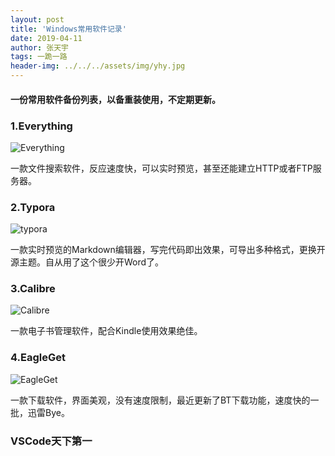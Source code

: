 ```yaml
---
layout: post
title: 'Windows常用软件记录'
date: 2019-04-11
author: 张天宇
tags: 一跪一路
header-img: ../../../assets/img/yhy.jpg
---
```


#### 一份常用软件备份列表，以备重装使用，不定期更新。

### 1.Everything

![Everything](../../../assets/img/everything.png)

一款文件搜索软件，反应速度快，可以实时预览，甚至还能建立HTTP或者FTP服务器。

### 2.Typora

![typora](../../../assets/img/typora.png)

一款实时预览的Markdown编辑器，写完代码即出效果，可导出多种格式，更换开源主题。自从用了这个很少开Word了。

### 3.Calibre

![Calibre](../../../assets/img/calibre.png)

一款电子书管理软件，配合Kindle使用效果绝佳。

### 4.EagleGet

![EagleGet](../../../assets/img/eagleget.png)

一款下载软件，界面美观，没有速度限制，最近更新了BT下载功能，速度快的一批，迅雷Bye。

### VSCode天下第一
